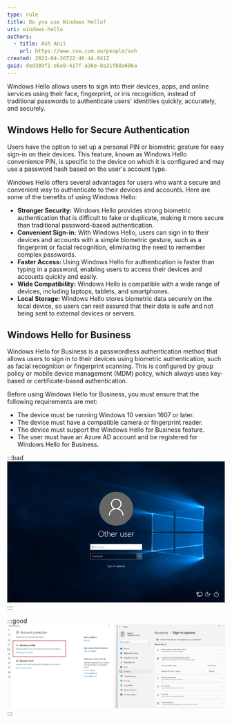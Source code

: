 ```yaml
---
type: rule
title: Do you use Windows Hello?
uri: windows-hello
authors:
  - title: Ash Anil
    url: https://www.ssw.com.au/people/ash
created: 2023-04-26T22:46:44.041Z
guid: ded389f1-e6a9-417f-a36e-8a31f88a686a
---
```

Windows Hello allows users to sign into their devices, apps, and online services using their face, fingerprint, or iris recognition, instead of traditional passwords to authenticate users' identities quickly, accurately, and securely.

<!--endintro-->

## Windows Hello for Secure Authentication

Users have the option to set up a personal PIN or biometric gesture for easy sign-in on their devices. This feature, known as Windows Hello convenience PIN, is specific to the device on which it is configured and may use a password hash based on the user's account type.

Windows Hello offers several advantages for users who want a secure and convenient way to authenticate to their devices and accounts. Here are some of the benefits of using Windows Hello:

* **Stronger Security:** Windows Hello provides strong biometric authentication that is difficult to fake or duplicate, making it more secure than traditional password-based authentication.
* **Convenient Sign-in:** With Windows Hello, users can sign in to their devices and accounts with a simple biometric gesture, such as a fingerprint or facial recognition, eliminating the need to remember complex passwords.
* **Faster Access:** Using Windows Hello for authentication is faster than typing in a password, enabling users to access their devices and accounts quickly and easily.
* **Wide Compatibility:** Windows Hello is compatible with a wide range of devices, including laptops, tablets, and smartphones.
* **Local Storage:** Windows Hello stores biometric data securely on the local device, so users can rest assured that their data is safe and not being sent to external devices or servers.

## Windows Hello for Business

Windows Hello for Business is a passwordless authentication method that allows users to sign in to their devices using biometric authentication, such as facial recognition or fingerprint scanning. This is configured by group policy or mobile device management (MDM) policy, which always uses key-based or certificate-based authentication.

Before using Windows Hello for Business, you must ensure that the following requirements are met:

* The device must be running Windows 10 version 1607 or later.
* The device must have a compatible camera or fingerprint reader.
* The device must support the Windows Hello for Business feature.
* The user must have an Azure AD account and be registered for Windows Hello for Business.

:::bad
![Figure: Bad example - Type in the Password to Login](/rules/windows-hello-for-business/win10-login-user-details-hidden.jpg)
:::

:::good
![Figure: Good example - Windows Hello for Bussiness setup](/rules/windows-hello-for-business/windowshello.jpg)
:::
